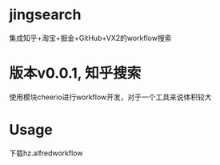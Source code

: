 # jingsearch
集成知乎+淘宝+掘金+GitHub+VX2的workflow搜索

# 版本v0.0.1, 知乎搜索
  使用模块cheerio进行workflow开发，对于一个工具来说体积较大

# Usage
  下载hz.alfredworkflow
